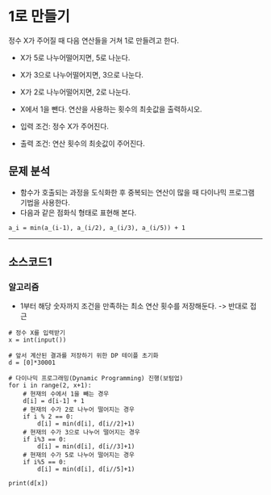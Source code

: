 # 1로 만들기

정수 X가 주어질 때 다음 연산들을 거쳐 1로 만들려고 한다.
* X가 5로 나누어떨어지면, 5로 나눈다.
* X가 3으로 나누어떨어지면, 3으로 나눈다.
* X가 2로 나누어떨어지면, 2로 나눈다.
* X에서 1을 뺀다.
연산을 사용하는 횟수의 최솟값을 출력하시오.

* 입력 조건: 정수 X가 주어진다.
* 출력 조건: 연산 횟수의 최솟값이 주어진다.

## 문제 분석
* 함수가 호출되는 과정을 도식화한 후 중복되는 연산이 많을 때 다이나믹 프로그램 기법을 사용한다.
* 다음과 같은 점화식 형태로 표현해 본다.

~~~
a_i = min(a_(i-1), a_(i/2), a_(i/3), a_(i/5)) + 1
~~~

---

## 소스코드1

### 알고리즘
* 1부터 해당 숫자까지 조건을 만족하는 최소 연산 횟수를 저장해둔다. -> 반대로 접근 

~~~
# 정수 X를 입력받기
x = int(input())

# 앞서 계산된 결과를 저장하기 위한 DP 테이플 초기화
d = [0]*30001

# 다이나믹 프로그래밍(Dynamic Programming) 진행(보텀업)
for i in range(2, x+1):
    # 현재의 수에서 1을 빼는 경우
    d[i] = d[i-1] + 1
    # 현재의 수가 2로 나누어 떨어지는 경우
    if i % 2 == 0:
        d[i] = min(d[i], d[i//2]+1)
    # 현재의 수가 3으로 나누어 떨어지는 경우
    if i%3 == 0:
        d[i] = min(d[i], d[i//3]+1)
    # 현재의 수가 5로 나누어 떨어지는 경우
    if i%5 == 0:
        d[i] = min(d[i], d[i//5]+1)

print(d[x])
~~~